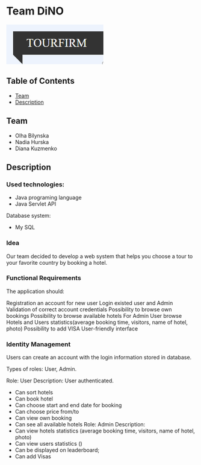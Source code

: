 # Team DiNO
![logo](/images/tourfirmlogo.png)

## Table of Contents
- [Team](#team)
- [Description](#description)

## Team
- Olha Bilynska
- Nadia Hurska
- Diana Kuzmenko
  
## Description
### Used technologies:
- Java programing language
- Java Servlet API

Database system:
- My SQL

### Idea
Our team decided to develop a web system that helps you choose a tour to your favorite country by booking a hotel.

### Functional Requirements
The application should:

Registration an account for new user
Login existed user and Admin
Validation of correct account credentials
Possibility to browse own bookings
Possibility to browse available hotels
For Admin User browse Hotels and Users statistics(average booking time, visitors, name of hotel, photo)
Possibility to add VISA
User-friendly interface

### Identity Management
Users can create an account with the login information stored in database.

Types of roles: User, Admin.

Role: User
Description:
User authenticated.
 - Can sort hotels
 - Can book hotel
 - Can choose start and end date for booking
 - Can choose price from/to
 - Can view own booking
 - Can see all available hotels
 Role: Admin
 Description:
 - Can view hotels statistics (average booking time, visitors, name of hotel, photo)
 - Can view users statistics ()
 - Can be displayed on leaderboard;
 - Can add Visas
